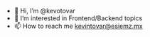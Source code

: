 - 👋 Hi, I’m @kevotovar
- 👀 I’m interested in Frontend/Backend topics
- 📫 How to reach me  kevintovar@esiemz.mx

<!---
kevotovar/kevotovar is a ✨ special ✨ repository because its `README.md` (this file) appears on your GitHub profile.
You can click the Preview link to take a look at your changes.
--->
